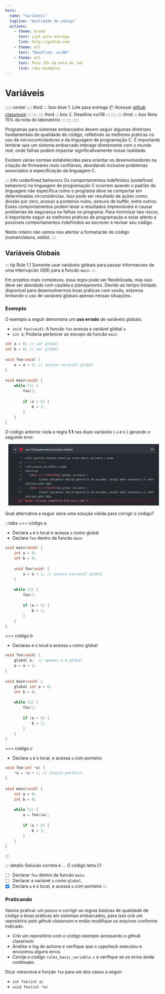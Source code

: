 ```yaml
---
hero:
  name: "Variáveis" 
  tagline: "Qualidade de código"
  actions:
    - theme: brand
      text: Link para entrega
      link: http://github.com 
    - theme: alt
      text: "Deadline: xx/08"
    - theme: alt
      text: Peso 15% da nota do lab
      link: /api-examples
--- 
```



# Variáveis

::::: center
:::: third
::: box-blue 1. Link para entrega 📦
Acessar [github classroom](https://....)
:::
::::
:::: third
::: box 2. Deadline
xx/08
:::
::::
:::: third
::: box Nota
15% da nota do laboratório
:::
::::
:::::

Programas para sistemas embarcados devem seguir algumas diretrizes fundamentais de qualidade de código, refletindo as melhores práticas no uso de microcontroladores e da linguagem de programação C. É importante lembrar que um sistema embarcado interage diretamente com o mundo real, onde falhas podem impactar significativamente nossa realidade.

Existem várias normas estabelecidas para orientar os desenvolvedores na criação de firmwares mais confiáveis, abordando inclusive problemas associados à especificação da linguagem C. 

::: info underfined behaviors
Os comportamentos indefinidos (undefined behaviors) na linguagem de programação C ocorrem quando o padrão da linguagem não especifica como o programa deve se comportar em determinadas circunstâncias. Isso pode ser resultado de ações como: divisão por zero, acesso a ponteiros nulos, estouro de buffer, entre outros. Esses comportamentos podem levar a resultados imprevisíveis e causar problemas de segurança ou falhas no programa. Para minimizar tais riscos, é importante seguir as melhores práticas de programação e estar atento a possíveis comportamentos indefinidos ao escrever e revisar seu código.
    
Neste roteiro não vamos nos atentar a formatacão do código (nomenclatura, estilo). 
:::

## Variáveis Globais

::: tip Rule 1.1
Somente usar variáveis globais para passar informacoes de uma interrupcão (ISR) para a funcão `main`. 
:::

Em projetos mais complexos, essa regra pode ser flexibilizada, mas isso deve ser abordado com cautela e planejamento. Devido ao tempo limitado disponível para desenvolvermos boas práticas com vocês, estamos limitando o uso de variáveis globais apenas nessas situações. 

### Exemplo

O exemplo a seguir demonstra um **uso errado** de variáveis globais:

- `void foo(void)`: A funcão `foo` acessa a variável global `a`
- `int b`: Poderia pertencer ao escopo da funcão `main`

```c
int a = 0; // var global
int b = 0; // var global

void foo(void) {
    a = a + 1; // acessa variavel global
}

void main(void) {
    while (1) {
        foo();
        
        if (a > 5) {
            b = 1;
        }
    }
}
```

O código anterior viola a regra **1.1** nas duas variáveis ( `a` e `b` ) gerando o seguinte erro:

![](figs/checker-rule1-1.png)


Qual alternativa a seguir seria uma solução válida para corrigir o código?

:::tabs
=== código a
- Declara `a` e `b` local e acessa `a` como global
- Declara `foo` dentro da funcão `main` 

``` c 
void main(void) {
    int a = 0;
    int b = 0;

    void foo(void) {
        a = a + 1; // acessa variavel global
    }

    while (1) {
        foo();

        if (a > 5) {
            b = 1;
        }
    }
}
```

=== código b
- Declara`a` e `b` local e acessa `a` como global

``` c 
void foo(void) {
    global a;  // apenas a é global
    a = a + 1;
}

void main(void) {
    global int a = 0;
    int b = 0;

    while (1) {
        foo();

        if (a > 5) {
            b = 1;
        }
    }
}
```

=== código c
- Declara `a` e `b` local, e acessa `a` com ponteiro

``` c 
void foo(int *a) {
    *a = *a + 1; // acessa ponteiro
}

void main(void) {
    int a = 0;
    int b = 0;

    while (1) {
        a = foo(&a);

        if (a > 5) {
            b = 1;
        }
    }
}
```
:::
    
::: details Solucão correta é ...
O código letra C!

- [ ] Declarar `foo` dentro da funcão `main`.
- [ ] Declarar a variável `a` como `global`.
- [x] Declara `a` e `b` local, e acessa `a` com ponteiro
:::

### Praticando

Vamos praticar um pouco e corrigir as regras básicas de qualidade de código e boas práticas em sistemas embarcados, para isso crie um repositório pelo *github classroom* e então modifique os arquivos conforme indicado.

- Crie um repositório com o código exemplo acessando o github classroom
- Analise o log do actions e verifique que o cppcheck executou e encontrou alguns erros.
- Corrija o código `rules_basic_variable.c` e verifique se os erros ainda continuam.

Dica: reescreva a função `foo` para um dos casos a seguir:

- `int foo(int a)`
- `void foo(int *a)`
